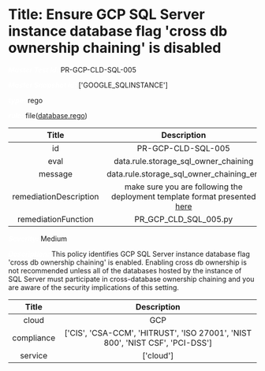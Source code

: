 



# Title: Ensure GCP SQL Server instance database flag 'cross db ownership chaining' is disabled


***<font color="white">Master Test Id:</font>*** PR-GCP-CLD-SQL-005

***<font color="white">Master Snapshot Id:</font>*** ['GOOGLE_SQLINSTANCE']

***<font color="white">type:</font>*** rego

***<font color="white">rule:</font>*** file([database.rego])  
  
  
  
  

|Title|Description|
| :---: | :---: |
|id|PR-GCP-CLD-SQL-005|
|eval|data.rule.storage_sql_owner_chaining|
|message|data.rule.storage_sql_owner_chaining_err|
|remediationDescription|make sure you are following the deployment template format presented <a href='https://cloud.google.com/sql/docs/mysql/admin-api/rest/v1beta4/instances' target='_blank'>here</a>|
|remediationFunction|PR_GCP_CLD_SQL_005.py|


***<font color="white">Severity:</font>*** Medium

***<font color="white">Description:</font>*** This policy identifies GCP SQL Server instance database flag 'cross db ownership chaining' is enabled. Enabling cross db ownership is not recommended unless all of the databases hosted by the instance of SQL Server must participate in cross-database ownership chaining and you are aware of the security implications of this setting.  
  
  

|Title|Description|
| :---: | :---: |
|cloud|GCP|
|compliance|['CIS', 'CSA-CCM', 'HITRUST', 'ISO 27001', 'NIST 800', 'NIST CSF', 'PCI-DSS']|
|service|['cloud']|



[database.rego]: https://github.com/prancer-io/prancer-compliance-test/tree/master/google/cloud/database.rego
